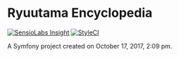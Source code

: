 Ryuutama Encyclopedia
=========

[![SensioLabs Insight](https://img.shields.io/sensiolabs/i/287d9498-12cc-4e5f-8d5d-685823ff0347.svg?label=SensioLabs&style=flat-square)](https://insight.sensiolabs.com/projects/f1aaf4a9-fc3e-47fc-900d-b33aa25a447c)
[![StyleCI](https://styleci.io/repos/73740838/shield)](https://styleci.io/repos/108265826)

A Symfony project created on October 17, 2017, 2:09 pm.
